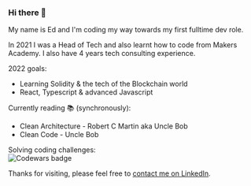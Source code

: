 ### Hi there 👋

My name is Ed and I'm coding my way towards my first fulltime dev role.

In 2021 I was a Head of Tech and also learnt how to code from Makers Academy. I also have 4 years tech consulting experience.

2022 goals: 
* Learning Solidity & the tech of the Blockchain world
* React, Typescript & advanced Javascript

Currently reading 📚 (synchronously):
* Clean Architecture - Robert C Martin aka Uncle Bob
* Clean Code - Uncle Bob

Solving coding challenges:  
![Codewars badge](https://www.codewars.com/users/eds-101/badges/large)

Thanks for visiting, please feel free to [contact me on LinkedIn](https://www.linkedin.com/in/edeman-george-3aaa1387/).
